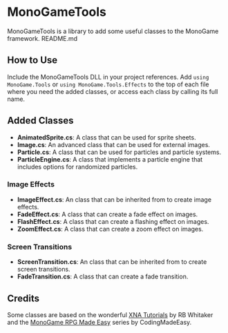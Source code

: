 # MonoGameTools
MonoGameTools is a library to add some useful classes to the MonoGame framework.
README.md
## How to Use
Include the MonoGameTools DLL in your project references. Add `using MonoGame.Tools` or `using MonoGame.Tools.Effects` to the top of each file where you need the added classes, or access each class by calling its full name.

## Added Classes

* **AnimatedSprite.cs**: A class that can be used for sprite sheets.
* **Image.cs**: An advanced class that can be used for external images.
* **Particle.cs**: A class that can be used for particles and particle systems.
* **ParticleEngine.cs**: A class that implements a particle engine that includes options for randomized particles.

### Image Effects

* **ImageEffect.cs**: An class that can be inherited from to create image effects.
* **FadeEffect.cs**: A class that can create a fade effect on images.
* **FlashEffect.cs**: A class that can create a flashing effect on images.
* **ZoomEffect.cs**: A class that can create a zoom effect on images.

### Screen Transitions

* **ScreenTransition.cs**: An class that can be inherited from to create screen transitions.
* **FadeTransition.cs**: A class that can create a fade transition.

## Credits
Some classes are based on the wonderful [XNA Tutorials](http://rbwhitaker.wikidot.com/xna-tutorials) by RB Whitaker and the [MonoGame RPG Made Easy](https://www.youtube.com/playlist?list=PLHJE4y54mpC5hrlDv8yFHPfrSNhqFoA0h) series by CodingMadeEasy.
